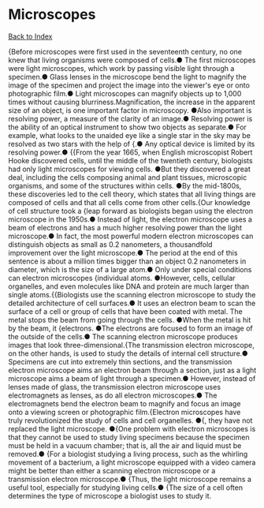 # Microscopes
[Back to Index](https://github.com/windows10010/tpoExtractor/blog/master/README.md)

{Before microscopes were
first used in the seventeenth century, no one knew that living organisms were
composed of cells.● The first microscopes were light microscopes, which work by passing
visible light through a specimen.● Glass lenses in the microscope bend the light
to magnify the image of the specimen and project the image into the viewer's
eye or onto photographic film.● Light microscopes can magnify objects up to
1,000 times without causing blurriness.Magnification, the increase in the apparent size of an object, is one important factor in microscopy. ●Also important is resolving power, a measure of the clarity of an image.● Resolving power is the ability of an optical instrument to show two objects as separate.● For example, what looks to the unaided eye like a single star in the sky may be resolved as two stars with the help of {.● Any optical device is limited by its resolving power.● {{From the year 1665, when
English microscopist Robert Hooke discovered cells, until the middle of the
twentieth century, biologists had only light microscopes for viewing cells. ●But
they discovered a great deal, including the cells composing animal and plant
tissues, microscopic organisms, and some of the structures within cells. ●By the
mid-1800s, these discoveries led to the cell theory, which states that all
living things are composed of cells and that all cells come from other cells.{Our knowledge of cell structure took a {leap forward as biologists began using the electron microscope in the 1950s.● Instead of light, the electron microscope uses a beam of electrons and has a much higher resolving power than the light microscope.● In fact, the most powerful modern electron microscopes can distinguish objects as small as 0.2 nanometers, a thousandfold improvement over the light microscope.● The period at the end of this sentence is about a million times bigger than an object 0.2 nanometers in diameter, which is the size of a large atom.● Only under special conditions can electron microscopes {individual atoms. ●However, cells, cellular organelles, and even molecules like DNA and protein are much larger than single atoms.{{Biologists use the scanning electron microscope to study the detailed architecture of cell surfaces.● It uses an electron beam to scan the surface of a cell or group of cells that have been coated with metal. The metal stops the beam from going through the cells. ●When the metal is hit by the beam, it {electrons. ●The electrons are focused to form an image of the outside of the cells.● The scanning electron microscope produces images that look three-dimensional.{The transmission electron microscope, on the other hands, is used to study the details of internal cell structure.● Specimens are cut into extremely thin sections, and the transmission electron microscope aims an electron beam through a section, just as a light microscope aims a beam of light through a specimen.● However, instead of lenses made of glass, the transmission electron microscope uses electromagnets as lenses, as do all electron microscopes.● The electromagnets bend the electron beam to magnify and focus an image onto a viewing screen or photographic film.{Electron microscopes have truly revolutionized the study of cells and cell organelles. ●{, they have not replaced the light microscope. ●{One problem with electron microscopes is that they cannot be used to study living specimens because the specimen must be held in a vacuum chamber; that is, all the air and liquid must be removed.● {For a biologist studying a living process, such as the whirling movement of a bacterium, a light microscope equipped with a video camera might be better than either a scanning electron microscope or a transmission electron microscope.● {Thus, the light microscope remains a useful tool, especially for studying living cells.● {The size of a cell often determines the type of microscope a biologist uses to study it.